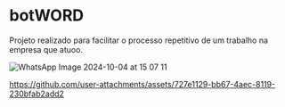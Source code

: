 # botWORD
Projeto realizado para facilitar o processo repetitivo de um trabalho na empresa que atuoo.


![WhatsApp Image 2024-10-04 at 15 07 11](https://github.com/user-attachments/assets/f644bf3f-c78b-407c-b505-36ba01e1edd8)




https://github.com/user-attachments/assets/727e1129-bb67-4aec-8119-230bfab2add2

